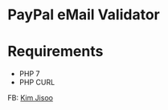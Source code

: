 # PayPal eMail Validator

# Requirements
- PHP 7
- PHP CURL

FB: <a href="https://fb.com/paisprox"> Kim Jisoo </a>
